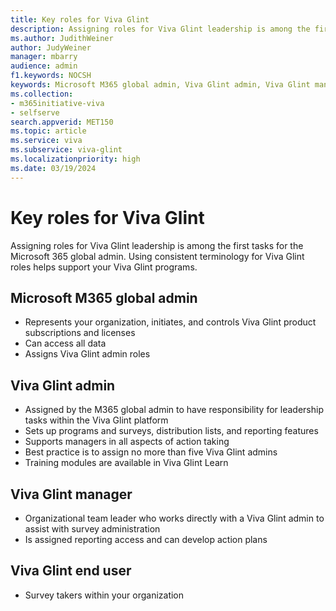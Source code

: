 ```yaml
---
title: Key roles for Viva Glint
description: Assigning roles for Viva Glint leadership is among the first tasks for the Microsoft 365 Global Admin. Using consistent terminology for all roles helps support your Viva Glint programs.
ms.author: JudithWeiner
author: JudyWeiner
manager: mbarry
audience: admin
f1.keywords: NOCSH
keywords: Microsoft M365 global admin, Viva Glint admin, Viva Glint manager, Viva Glint end user 
ms.collection:  
- m365initiative-viva
- selfserve 
search.appverid: MET150 
ms.topic: article
ms.service: viva
ms.subservice: viva-glint
ms.localizationpriority: high
ms.date: 03/19/2024
---
```


# Key roles for Viva Glint

Assigning roles for Viva Glint leadership is among the first tasks for the Microsoft 365 global admin. Using consistent terminology for Viva Glint roles helps support your Viva Glint programs.

## Microsoft M365 global admin

- Represents your organization, initiates, and controls Viva Glint product subscriptions and licenses
- Can access all data
- Assigns Viva Glint admin roles

## Viva Glint admin

- Assigned by the M365 global admin to have responsibility for leadership tasks within the Viva Glint platform
- Sets up programs and surveys, distribution lists, and reporting features
- Supports managers in all aspects of action taking
- Best practice is to assign no more than five Viva Glint admins
- Training modules are available in Viva Glint Learn

## Viva Glint manager

- Organizational team leader who works directly with a Viva Glint admin to assist with survey administration
- Is assigned reporting access and can develop action plans

## Viva Glint end user

- Survey takers within your organization
